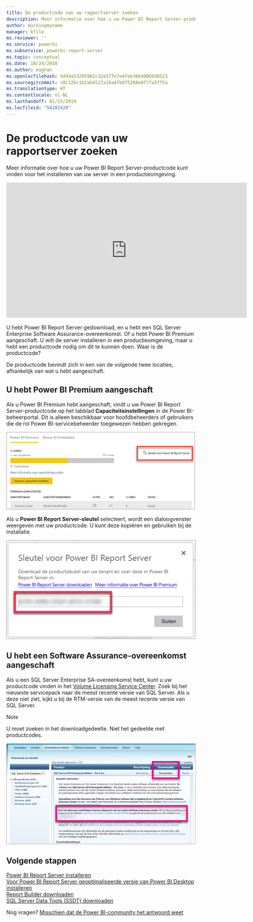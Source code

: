 ```yaml
---
title: De productcode van uw rapportserver zoeken
description: Meer informatie over hoe u uw Power BI Report Server-productcode kunt vinden voor het installeren van uw server in een productieomgeving.
author: markingmyname
manager: kfile
ms.reviewer: ''
ms.service: powerbi
ms.subservice: powerbi-report-server
ms.topic: conceptual
ms.date: 10/24/2018
ms.author: maghan
ms.openlocfilehash: 5d94a53295962c32e577e7e4feb36649069d8523
ms.sourcegitcommit: c8c126c1b2ab4527a16a4fb8f5208e0f7fa5ff5a
ms.translationtype: HT
ms.contentlocale: nl-NL
ms.lasthandoff: 01/15/2019
ms.locfileid: "54282420"
---
```

# <a name="how-to-find-your-report-server-product-key"></a>De productcode van uw rapportserver zoeken
Meer informatie over hoe u uw Power BI Report Server-productcode kunt vinden voor het installeren van uw server in een productieomgeving.

<iframe width="640" height="360" src="https://www.youtube.com/embed/6CQnf-NGtpU?rel=0&amp;showinfo=0" frameborder="0" allowfullscreen></iframe>

U hebt Power BI Report Server gedownload, en u hebt een SQL Server Enterprise Software Assurance-overeenkomst. Of u hebt Power BI Premium aangeschaft. U wilt de server installeren in een productieomgeving, maar u hebt een productcode nodig om dit te kunnen doen. Waar is de productcode? 

De productcode bevindt zich in een van de volgende twee locaties, afhankelijk van wat u hebt aangeschaft.

## <a name="purchased-power-bi-premium"></a>U hebt Power BI Premium aangeschaft
Als u Power BI Premium hebt aangeschaft, vindt u uw Power BI Report Server-productcode op het tabblad **Capaciteitsinstellingen** in de Power BI-beheerportal. Dit is alleen beschikbaar voor hoofdbeheerders of gebruikers die de rol Power BI-servicebeheerder toegewezen hebben gekregen.

![Power BI Report Server-sleutel in Premium-instellingen](media/find-product-key/pbirs-product-key.png)

Als u **Power BI Report Server-sleutel** selecteert, wordt een dialoogvenster weergeven met uw productcode. U kunt deze kopiëren en gebruiken bij de installatie.

![Productcode van Power BI Report Server](media/find-product-key/pbirs-product-key-dialog.png)

## <a name="purchased-software-assurance-agreement"></a>U hebt een Software Assurance-overeenkomst aangeschaft
Als u een SQL Server Enterprise SA-overeenkomst hebt, kunt u uw productcode vinden in het [Volume Licensing Service Center](https://www.microsoft.com/Licensing/servicecenter/). Zoek bij het nieuwste servicepack naar de meest recente versie van SQL Server. Als u deze niet ziet, kijkt u bij de RTM-versie van de meest recente versie van SQL Server.

> [!NOTE]
> U moet zoeken in het downloadgedeelte. Niet het gedeelde met productcodes.
> 
> 

![](media/find-product-key/vlsc-download.png "Volume Licensing Service Center")

## <a name="next-steps"></a>Volgende stappen
[Power BI Report Server installeren](install-report-server.md)  
[Voor Power BI Report Server geoptimaliseerde versie van Power BI Desktop installeren](install-powerbi-desktop.md)  
[Report Builder downloaden](https://www.microsoft.com/download/details.aspx?id=53613)  
[SQL Server Data Tools (SSDT) downloaden](http://go.microsoft.com/fwlink/?LinkID=616714)

Nog vragen? [Misschien dat de Power BI-community het antwoord weet](https://community.powerbi.com/)

